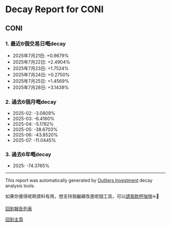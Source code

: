 # Decay Report for CONI

## CONI

### 1. 最近6個交易日嘅decay

- 2025年7月21日: +0.9679%
- 2025年7月22日: +2.4904%
- 2025年7月23日: +1.7524%
- 2025年7月24日: +0.2750%
- 2025年7月25日: +1.4569%
- 2025年7月28日: +3.1439%

### 2. 過去6個月嘅decay

- 2025-02: -3.0809%
- 2025-03: -6.4160%
- 2025-04: -5.1782%
- 2025-05: -38.6703%
- 2025-06: -43.8520%
- 2025-07: -11.0445%

### 3. 過去6年嘅decay

- 2025: -74.3765%

------------------------------
This report was automatically generated by [Outliers Investment](https://outliersecon.github.io/Outliers-Investment/) decay analysis tools.

如果你覺得呢啲資料有用，想支持我繼續改進呢個工具，可以[請我飲杯咖啡](https://buymeacoffee.com/outliersecon)☕🙏

[回到報告列表](https://outliersecon.github.io/Outliers-Investment/reports/reports_public)

[回到主頁](https://outliersecon.github.io/Outliers-Investment/)